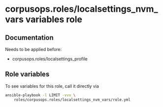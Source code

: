 # corpusops.roles/localsettings_nvm_vars variables role
## Documentation

Needs to be applied before:

  - corpusops.roles/localsettings_profile 

## Role variables
To see variables for this role, call it directly via
```bash
ansible-playbook -l LIMIT -vvv \
    roles/corpusops.roles/localsettings_nvm_vars/role.yml
```
